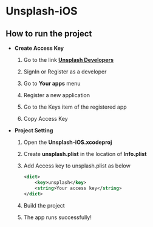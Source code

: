 # Unsplash-iOS

## How to run the project

- **Create Access Key**

    1. Go to the link **[Unsplash Developers](https://unsplash.com/developers)**

    2. SignIn or Register as a developer

    3. Go to **Your apps** menu

    4. Register a new application

    5. Go to the Keys item of the registered app

    6. Copy Access Key

- **Project Setting**

    1. Open the **Unsplash-iOS.xcodeproj**

    2. Create **unsplash.plist** in the location of **Info.plist**

    3. Add Access key to unsplash.plist as below

        ```xml
        <dict>
	        <key>unsplash</key>
	        <string>Your access key</string>
        </dict>
        ```

    4. Build the project

    5. The app runs successfully!




